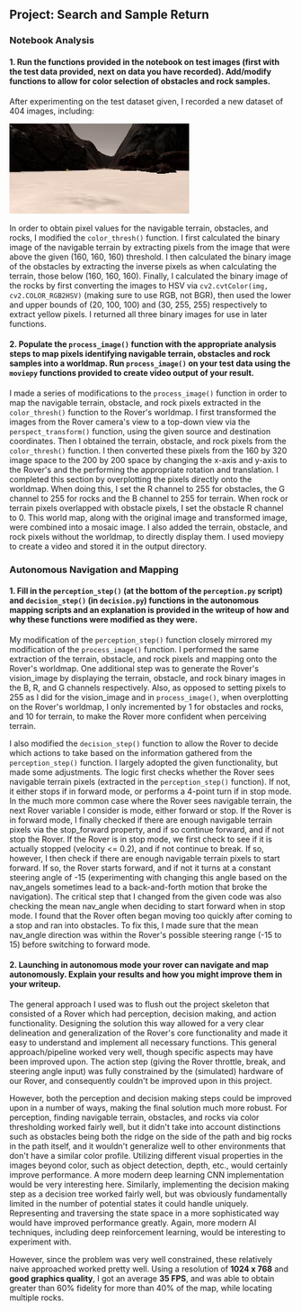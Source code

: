 ## Project: Search and Sample Return

### Notebook Analysis
#### 1. Run the functions provided in the notebook on test images (first with the test data provided, next on data you have recorded). Add/modify functions to allow for color selection of obstacles and rock samples.
After experimenting on the test dataset given, I recorded a new dataset of 404 images, including:

![alt text](./dataset/IMG/robocam_2018_09_22_13_41_11_970.jpg)

In order to obtain pixel values for the navigable terrain, obstacles, and rocks, I modified the `color_thresh()` function.
I first calculated the binary image of the navigable terrain by extracting pixels from the image that were above the given (160, 160, 160) threshold.
I then calculated the binary image of the obstacles by extracting the inverse pixels as when calculating the terrain, those below 
(160, 160, 160). Finally, I calculated the binary image of the rocks by first converting the images to HSV via 
`cv2.cvtColor(img, cv2.COLOR_RGB2HSV)` (making sure to use RGB, not BGR), then used the lower and upper bounds of (20, 100, 100) 
and (30, 255, 255) respectively to extract yellow pixels. I returned all three binary images for use in later functions. 

#### 2. Populate the `process_image()` function with the appropriate analysis steps to map pixels identifying navigable terrain, obstacles and rock samples into a worldmap.  Run `process_image()` on your test data using the `moviepy` functions provided to create video output of your result.

I made a series of modifications to the `process_image()` function in order to map the navigable terrain, obstacle, and rock pixels extracted
in the `color_thresh()` function to the Rover's worldmap. I first transformed the images from the Rover camera's view to a top-down view
via the `perspect_transform()` function, using the given source and destination coordinates. Then I obtained the terrain, obstacle,
and rock pixels from the `color_thresh()` function. I then converted these pixels from the 160 by 320 image space to the 200 by 200
space by changing the x-axis and y-axis to the Rover's and the performing the appropriate rotation and translation. I completed this
section by overplotting the pixels directly onto the worldmap. When doing this, I set the R channel to 255 for obstacles, the G
channel to 255 for rocks and the B channel to 255 for terrain. When rock or terrain pixels overlapped with obstacle pixels, I set 
the obstacle R channel to 0. This world map, along with the original image and transformed image, were
combined into a mosaic image. I also added the terrain, obstacle, and rock pixels without the worldmap, to directly display them.
I used moviepy to create a video and stored it in the output directory.

### Autonomous Navigation and Mapping

#### 1. Fill in the `perception_step()` (at the bottom of the `perception.py` script) and `decision_step()` (in `decision.py`) functions in the autonomous mapping scripts and an explanation is provided in the writeup of how and why these functions were modified as they were.

My modification of the `perception_step()` function closely mirrored my modification of the `process_image()` function. I performed the
same extraction of the terrain, obstacle, and rock pixels and mapping onto the Rover's worldmap. One additional step was to generate
the Rover's vision_image by displaying the terrain, obstacle, and rock binary images in the B, R, and G channels respectively. Also,
as opposed to setting pixels to 255 as I did for the vision_image and in `process_image()`, when overplotting on the Rover's worldmap,
I only incremented by 1 for obstacles and rocks, and 10 for terrain, to make the Rover more confident when perceiving terrain.
 

I also modified the `decision_step()` function to allow the Rover to decide which actions to take based on the information gathered
from the `perception_step()` function. I largely adopted the given functionality, but made some adjustments. The logic first checks
whether the Rover sees navigable terrain pixels (extracted in the `perception_step()` function). If not, it either stops if in forward mode,
or performs a 4-point turn if in stop mode. In the much more common case where the Rover sees navigable terrain, the next Rover variable
I consider is mode, either forward or stop. If the Rover is in forward mode, I finally checked if there are enough navigable terrain
pixels via the stop_forward property, and if so continue forward, and if not stop the Rover. If the Rover is in stop mode, we first check
to see if it is actually stopped (velocity <= 0.2), and if not continue to break. If so, however, I then check if there are enough
navigable terrain pixels to start forward. If so, the Rover starts forward, and if not it turns at a constant steering angle of -15 
(experimenting with changing this angle based on the nav_angels sometimes lead to a back-and-forth motion that broke the navigation).
The critical step that I changed from the given code was also checking the mean nav_angle when deciding to start forward when in stop mode.
I found that the Rover often began moving too quickly after coming to a stop and ran into obstacles. To fix this, I made sure that the
mean nav_angle direction was within the Rover's possible steering range (-15 to 15) before switching to forward mode.


#### 2. Launching in autonomous mode your rover can navigate and map autonomously.  Explain your results and how you might improve them in your writeup.  

The general approach I used was to flush out the project skeleton that consisted of a Rover which had perception, decision making, and
action functionality. Designing the solution this way allowed for a very clear delineation and generalization of the Rover's core
functionality and made it easy to understand and implement all necessary functions. This general approach/pipeline worked very well,
though specific aspects may have been improved upon. The action step (giving the Rover throttle, break, and steering angle input)
was fully constrained by the (simulated) hardware of our Rover, and consequently couldn't be improved upon in this project.

However, both the perception and decision making steps could be improved upon in a number of ways, making the final solution much more
robust. For perception, finding navigable terrain, obstacles, and rocks via color thresholding worked fairly well, but it didn't take
into account distinctions such as obstacles being both the ridge on the side of the path and big rocks in the path itself, and it
wouldn't generalize well to other environments that don't have a similar color profile. Utilizing different visual properties in the
images beyond color, such as object detection, depth, etc., would certainly improve performance. A more modern deep
learning CNN implementation would be very interesting here. Similarly, implementing the decision making step as a decision tree
worked fairly well, but was obviously fundamentally limited in the number of potential states it could handle uniquely. Representing
and traversing the state space in a more sophisticated way would have improved performance greatly. Again, more modern AI techniques,
including deep reinforcement learning, would be interesting to experiment with.

However, since the problem was very well constrained, these relatively naive approached worked pretty well. Using a
resolution of **1024 x 768** and **good graphics quality**, I got an average **35 FPS**, and was able to obtain greater than 60% fidelity for 
more than 40% of the map, while locating multiple rocks.
